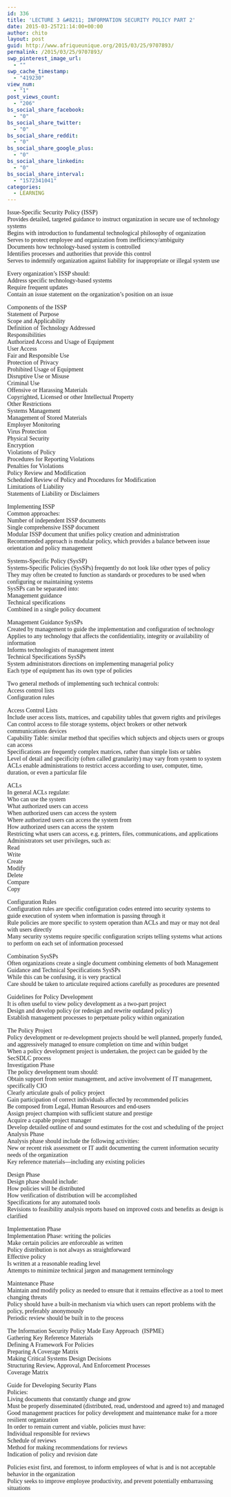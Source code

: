 ```yaml
---
id: 336
title: 'LECTURE 3 &#8211; INFORMATION SECURITY POLICY PART 2'
date: 2015-03-25T21:14:00+00:00
author: chito
layout: post
guid: http://www.afriqueunique.org/2015/03/25/9707893/
permalink: /2015/03/25/9707893/
swp_pinterest_image_url:
  - ""
swp_cache_timestamp:
  - "419230"
view_num:
  - "1"
post_views_count:
  - "206"
bs_social_share_facebook:
  - "0"
bs_social_share_twitter:
  - "0"
bs_social_share_reddit:
  - "0"
bs_social_share_google_plus:
  - "0"
bs_social_share_linkedin:
  - "0"
bs_social_share_interval:
  - "1572341041"
categories:
  - LEARNING
---
```

<font face="Verdana">Issue-Specific Security Policy (ISSP)<br />Provides detailed, targeted guidance to instruct organization in secure use of technology systems<br />Begins with introduction to fundamental technological philosophy of organization<br />Serves to protect employee and organization from inefficiency/ambiguity<br />Documents how technology-based system is controlled<br />Identifies processes and authorities that provide this control<br />Serves to indemnify organization against liability for inappropriate or illegal system use</font>

<font face="Verdana">Every organization’s ISSP should:<br />Address specific technology-based systems<br />Require frequent updates<br />Contain an issue statement on the organization’s position on an issue</font>

<font face="Verdana">Components of the ISSP<br />Statement of Purpose<br />Scope and Applicability<br />Definition of Technology Addressed<br />Responsibilities<br />Authorized Access and Usage of Equipment<br />User Access<br />Fair and Responsible Use<br />Protection of Privacy<br />Prohibited Usage of Equipment<br />Disruptive Use or Misuse<br />Criminal Use<br />Offensive or Harassing Materials<br />Copyrighted, Licensed or other Intellectual Property<br />Other Restrictions<br />Systems Management<br />Management of Stored Materials<br />Employer Monitoring<br />Virus Protection<br />Physical Security<br />Encryption<br />Violations of Policy<br />Procedures for Reporting Violations<br />Penalties for Violations<br />Policy Review and Modification<br />Scheduled Review of Policy and Procedures for Modification<br />Limitations of Liability<br />Statements of Liability or Disclaimers</font>

<font face="Verdana">Implementing ISSP<br />Common approaches:<br />Number of independent ISSP documents<br />Single comprehensive ISSP document<br />Modular ISSP document that unifies policy creation and administration&nbsp;&nbsp;<br />Recommended approach is modular policy, which provides a balance between issue orientation and policy management</font>

<font face="Verdana">Systems-Specific Policy (SysSP)<br />Systems-Specific Policies (SysSPs) frequently do not look like other types of policy<br />They may often be created to function as standards or procedures to be used when configuring or maintaining systems<br />SysSPs can be separated into:<br />Management guidance<br />Technical specifications<br />Combined in a single policy document</font>

<font face="Verdana">Management Guidance SysSPs<br />Created by management to guide the implementation and configuration of technology<br />Applies to any technology that affects the confidentiality, integrity or availability of information<br />Informs technologists of management intent<br />Technical Specifications SysSPs<br />System administrators directions on implementing managerial policy<br />Each type of equipment has its own type of policies</font>

<font face="Verdana">Two general methods of implementing such technical controls:<br />Access control lists<br />Configuration rules</font>

<font face="Verdana">Access Control Lists<br />Include user access lists, matrices, and capability tables that govern rights and privileges<br />Can control access to file storage systems, object brokers or other network communications devices<br />Capability Table: similar method that specifies which subjects and objects users or groups can access&nbsp;<br />Specifications are frequently complex matrices, rather than simple lists or tables<br />Level of detail and specificity (often called granularity) may vary from system to system<br />ACLs enable administrations to restrict access according to user, computer, time, duration, or even a particular file</font>

<font face="Verdana">ACLs<br />In general ACLs regulate:<br />Who can use the system<br />What authorized users can access<br />When authorized users can access the system<br />Where authorized users can access the system from<br />How authorized users can access the system<br />Restricting what users can access, e.g. printers, files, communications, and applications<br />Administrators set user privileges, such as:<br />Read<br />Write<br />Create<br />Modify<br />Delete<br />Compare<br />Copy</font>

<font face="Verdana">Configuration Rules<br />Configuration rules are specific configuration codes entered into security systems to guide execution of system when information is passing through it<br />Rule policies are more specific to system operation than ACLs and may or may not deal with users directly<br />Many security systems require specific configuration scripts telling systems what actions to perform on each set of information processed</font>

<font face="Verdana">Combination SysSPs<br />Often organizations create a single document combining elements of both Management Guidance and Technical Specifications SysSPs<br />While this can be confusing, it is very practical<br />Care should be taken to articulate required actions carefully as procedures are presented</font>

<font face="Verdana">Guidelines for Policy Development<br />It is often useful to view policy development as a two-part project<br />Design and develop policy (or redesign and rewrite outdated policy)<br />Establish management processes to perpetuate policy within organization</font>

<font face="Verdana">The Policy Project<br />Policy development or re-development projects should be well planned, properly funded, and aggressively managed to ensure completion on time and within budget<br />When a policy development project is undertaken, the project can be guided by the SecSDLC process<br />Investigation Phase<br />The policy development team should:<br />Obtain support from senior management, and active involvement of IT management, specifically CIO<br />Clearly articulate goals of policy project<br />Gain participation of correct individuals affected by recommended policies<br />Be composed from Legal, Human Resources and end-users<br />Assign project champion with sufficient stature and prestige<br />Acquire a capable project manager<br />Develop detailed outline of and sound estimates for the cost and scheduling of the project<br />Analysis Phase<br />Analysis phase should include the following activities:<br />New or recent risk assessment or IT audit documenting the current information security needs of the organization<br />Key reference materials—including any existing policies</font>

<font face="Verdana">Design Phase<br />Design phase should include:<br />How policies will be distributed<br />How verification of distribution will be accomplished<br />Specifications for any automated tools<br />Revisions to feasibility analysis reports based on improved costs and benefits as design is clarified</font>

<font face="Verdana">Implementation Phase<br />Implementation Phase: writing the policies<br />Make certain policies are enforceable as written<br />Policy distribution is not always as straightforward<br />Effective policy<br />Is written at a reasonable reading level<br />Attempts to minimize technical jargon and management terminology</font>

<font face="Verdana">Maintenance Phase<br />Maintain and modify policy as needed to ensure that it remains effective as a tool to meet changing threats<br />Policy should have a built-in mechanism via which users can report problems with the policy, preferably anonymously<br />Periodic review should be built in to the process</font>

<font face="Verdana">The Information Security Policy Made Easy Approach&nbsp; (ISPME)<br />Gathering Key Reference Materials<br />Defining A Framework For Policies<br />Preparing A Coverage Matrix<br />Making Critical Systems Design Decisions<br />Structuring Review, Approval, And Enforcement Processes<br />Coverage Matrix</font>

<font face="Verdana">Guide for Developing Security Plans<br />Policies:<br />Living documents that constantly change and grow<br />Must be properly disseminated (distributed, read, understood and agreed to) and managed<br />Good management practices for policy development and maintenance make for a more resilient organization<br />In order to remain current and viable, policies must have:<br />Individual responsible for reviews<br />Schedule of reviews<br />Method for making recommendations for reviews<br />Indication of policy and revision date</font>

<font face="Verdana">Policies exist first, and foremost, to inform employees of what is and is not acceptable behavior in the organization<br />Policy seeks to improve employee productivity, and prevent potentially embarrassing situations</font>

<font face="Verdana"><br /></font>&nbsp;